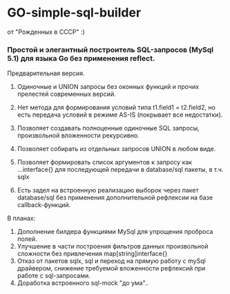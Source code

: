 # GO-simple-sql-builder
от "Рожденных в СССР" :)

### Простой и элегантный построитель SQL-запросов (MySql 5.1) для языка Go без применения reflect.

Предварительная версия.
1. Одиночные и UNION запросы без оконных функций и прочих прелестей современных версий.
2. Нет метода для формирования условий типа t1.field1 = t2.field2, но есть передача условий в режиме AS-IS (покрывает все недостатки).

1. Позволяет создавать полноценные одиночные SQL запросы, произвольной вложенности рекурсивно.
2. Позволяет собирать из отдельных запросов UNION в любом виде.
3. Позволяет формировать список аргументов к запросу как ...interface{} для последующей передачи в database/sql пакеты, в т.ч. sqlx
4. Есть задел на встроенную реализацию выборок через пакет database/sql без применения дополнительной рефлексии на базе callback-функций.

В планах:
1. Дополнение билдера функциями MySql для упрощения проброса полей.
2. Улучшение в части построения фильтров данных произвольной сложности без привлечения map[string]interface{}
3. Отказ от пакетов sqlx, sql и переход на прямую работу с mySql драйвером, снижение требуемой вложенности рефлексий при работе с sql-запросами.
4. Доработка встроенного sql-mock "до ума"..
